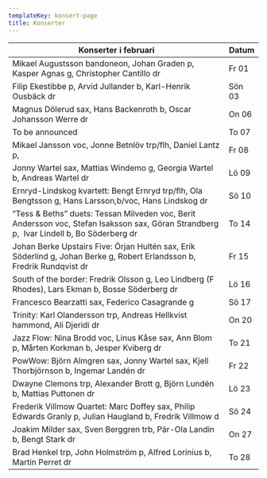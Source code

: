 ```yaml
---
templateKey: konsert-page
title: Konserter
---
```





| Konserter i februari                      |Datum|
| ------------------------------------ | ------ |
|Mikael Augustsson bandoneon, Johan Graden p, Kasper Agnas g, Christopher Cantillo dr                      | Fr 01 |
| Filip Ekestibbe p, Arvid Jullander b, Karl-Henrik Ousbäck dr                        | Sön 03 |
| Magnus Dölerud sax, Hans Backenroth b, Oscar Johansson Werre dr                        | On 06 |
| To be announced                   | To 07 |
| Mikael Jansson voc, Jonne Betnlöv trp/flh, Daniel Lantz p,                          | Fr 08 |
| Jonny Wartel sax, Mattias Windemo g, Georgia Wartel b, Andreas Wartel dr                           | Lö 09 |
| Ernryd-Lindskog kvartett: Bengt Ernryd trp/flh, Ola Bengtsson g, Hans Larsson,b/voc, Hans Lindskog dr                         | Sö 10 |                                          | Pastor Ellman kornett, Lasse Olofsson trb, Lars Örback p, Ivar Lindell b, Mats Jadin dr                           | On 13 |
| ”Tess & Beths” duets: Tessan Milveden voc, Berit Andersson voc, Stefan Isaksson sax, Göran Strandberg p,    Ivar Lindell b, Bo Söderberg dr                          | To 14 |
| Johan Berke Upstairs Five: Örjan Hultén sax, Erik Söderlind g, Johan Berke g, Robert Erlandsson b,    Fredrik Rundqvist dr                           | Fr 15 |
| South of the border: Fredrik Olsson g, Leo Lindberg  (F Rhodes), Lars Ekman b, Bosse Söderberg dr                          | Lö 16 |
| Francesco Bearzatti sax, Federico Casagrande g                           | Sö 17 |
| Trinity: Karl Olandersson trp, Andreas Hellkvist hammond, Ali Djeridi dr                           | On 20 |
| Jazz Flow: Nina Brodd voc, Linus Kåse sax, Ann Blom p, Mårten Korkman b, Jesper Kviberg dr                          | To 21 |
| PowWow: Björn Almgren sax, Jonny Wartel sax, Kjell Thorbjörnson b, Ingemar Landén dr                             | Fr 22 |
| Dwayne Clemons trp, Alexander Brott g, Björn Lundén b, Mattias Puttonen dr                          | Lö 23 |
| Frederik Villmow Quartet: Marc Doffey sax, Philip Edwards Granly p, Julian Haugland b, Fredrik Villmow d                          | Sö 24 |
| Joakim Milder sax, Sven Berggren trb, Pär-Ola Landin b, Bengt Stark dr                          | On 27 |
| Brad Henkel trp, John Holmström p, Alfred Lorinius b, Martin Perret dr                           | To 28 |
